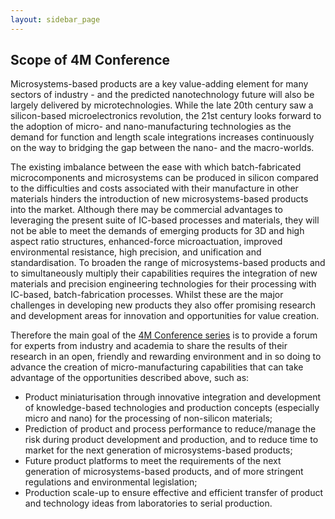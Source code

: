 ```yaml
---
layout: sidebar_page
---
```


## Scope of 4M Conference

Microsystems-based products are a key value-adding element for many sectors of industry - and the predicted nanotechnology future will also be largely delivered by microtechnologies. While the late 20th century saw a silicon-based microelectronics revolution, the 21st century looks forward to the adoption of micro- and nano-manufacturing technologies as the demand for function and length scale integrations increases continuously on the way to bridging the gap between the nano- and the macro-worlds.
<!--break-->
The existing imbalance between the ease with which batch-fabricated microcomponents and microsystems can be produced in silicon compared to the difficulties and costs associated with their manufacture in other materials hinders the introduction of new microsystems-based products into the market. Although there may be commercial advantages to leveraging the present suite of IC-based processes and materials, they will not be able to meet the demands of emerging products for 3D and high aspect ratio structures, enhanced-force microactuation, improved environmental resistance, high precision, and unification and standardisation. To broaden the range of microsystems-based products and to simultaneously multiply their capabilities requires the integration of new materials and precision engineering technologies for their processing with IC-based, batch-fabrication processes. Whilst these are the major challenges in developing new products they also offer promising research and development areas for innovation and opportunities for value creation.

Therefore the main goal of the [4M Conference series](/conference) is to provide a forum for experts from industry and academia to share the results of their research in an open, friendly and rewarding environment and in so doing to advance the creation of micro-manufacturing capabilities that can take advantage of the opportunities described above, such as:

* Product miniaturisation through innovative integration and development of knowledge-based technologies and production concepts (especially micro and nano) for the processing of non-silicon materials;
* Prediction of product and process performance to reduce/manage the risk during product development and production, and to reduce time to market for the next generation of microsystems-based products;
* Future product platforms to meet the requirements of the next generation of microsystems-based products, and of more stringent regulations and environmental legislation;
* Production scale-up to ensure effective and efficient transfer of product and technology ideas from laboratories to serial production.